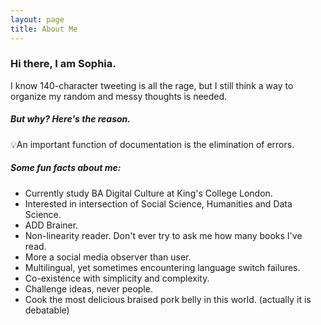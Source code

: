 ```yaml
---
layout: page
title: About Me
---
```


### Hi there, I am Sophia.
I know 140-character tweeting is all the rage, but I still think a way to organize my random and messy thoughts is needed. 

##### But why? Here's the reason.

<p class="message">
  💡An important function of documentation is the elimination of errors.
</p>


##### Some fun facts about me:

* Currently study BA Digital Culture at King's College London.
* Interested in intersection of Social Science, Humanities and Data Science.
* ADD Brainer.
* Non-linearity reader. Don't ever try to ask me how many books I've read.
* More a social media observer than user. 
* Multilingual, yet sometimes encountering language switch failures.
* Co-existence with simplicity and complexity.
* Challenge ideas, never people.
* Cook the most delicious braised pork belly in this world. (actually it is debatable)
